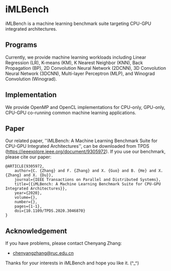 # iMLBench
iMLBench is a machine learning benchmark suite targeting  CPU-GPU integrated architectures.

## Programs
Currently, we provide machine learning workloads including Linear Regression (LR), K-means (KM), K Nearest Neighbor (KNN), Back Propagation (BP), 2D Convolution Neural Network (2DCNN), 3D Convolution Neural Network (3DCNN), Multi-layer Perceptron (MLP), and Winograd Convolution (Winograd).

## Implementation
We provide OpenMP and OpenCL implementations for CPU-only, GPU-only, CPU-GPU co-running common machine learning applications.

## Paper
Our related paper, ''iMLBench: A Machine Learning Benchmark Suite for CPU-GPU Integrated Architectures'', can be downloaded from TPDS (https://ieeexplore.ieee.org/document/9305972). If you use our benchmark, please cite our paper:

```
@ARTICLE{9305972,  
    author={C. {Zhang} and F. {Zhang} and X. {Guo} and B. {He} and X. {Zhang} and X. {Du}},  
    journal={IEEE Transactions on Parallel and Distributed Systems},   
    title={{iMLBench: A Machine Learning Benchmark Suite for CPU-GPU Integrated Architectures}},   
    year={2020},  
    volume={},  
    number={},  
    pages={1-1},  
    doi={10.1109/TPDS.2020.3046870}
}
```

## Acknowledgement
If you have problems, please contact Chenyang Zhang:

* [chenyangzhang@ruc.edu.cn](chenyangzhang@ruc.edu.cn)


Thanks for your interests in iMLBench and hope you like it. (^_^)
